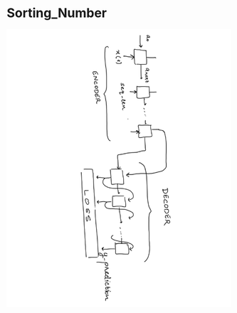 # Sorting_Number
![alt text](https://github.com/Sajal92/Sorting_Number/blob/main/Network_Architecture.PNG)
